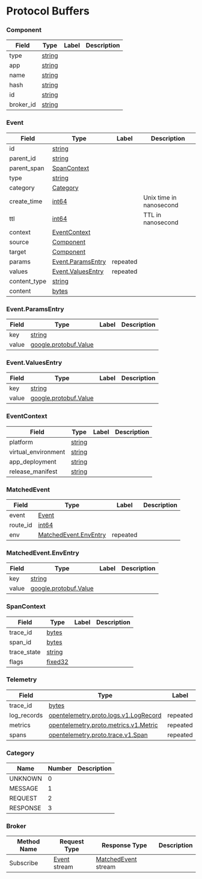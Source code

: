 # Protocol Buffers




<a name="kubefoxprotov1component"></a>

### Component



| Field | Type | Label | Description |
| ----- | ---- | ----- | ----------- |
| type | [string](#string) |  |  |
| app | [string](#string) |  |  |
| name | [string](#string) |  |  |
| hash | [string](#string) |  |  |
| id | [string](#string) |  |  |
| broker_id | [string](#string) |  |  |






<a name="kubefoxprotov1event"></a>

### Event



| Field | Type | Label | Description |
| ----- | ---- | ----- | ----------- |
| id | [string](#string) |  |  |
| parent_id | [string](#string) |  |  |
| parent_span | [SpanContext](#kubefoxprotov1spancontext) |  |  |
| type | [string](#string) |  |  |
| category | [Category](#kubefoxprotov1category) |  |  |
| create_time | [int64](#int64) |  | Unix time in nanosecond |
| ttl | [int64](#int64) |  | TTL in nanosecond |
| context | [EventContext](#kubefoxprotov1eventcontext) |  |  |
| source | [Component](#kubefoxprotov1component) |  |  |
| target | [Component](#kubefoxprotov1component) |  |  |
| params | [Event.ParamsEntry](#kubefoxprotov1eventparamsentry) | repeated |  |
| values | [Event.ValuesEntry](#kubefoxprotov1eventvaluesentry) | repeated |  |
| content_type | [string](#string) |  |  |
| content | [bytes](#bytes) |  |  |






<a name="kubefoxprotov1eventparamsentry"></a>

### Event.ParamsEntry



| Field | Type | Label | Description |
| ----- | ---- | ----- | ----------- |
| key | [string](#string) |  |  |
| value | [google.protobuf.Value](#googleprotobufvalue) |  |  |






<a name="kubefoxprotov1eventvaluesentry"></a>

### Event.ValuesEntry



| Field | Type | Label | Description |
| ----- | ---- | ----- | ----------- |
| key | [string](#string) |  |  |
| value | [google.protobuf.Value](#googleprotobufvalue) |  |  |






<a name="kubefoxprotov1eventcontext"></a>

### EventContext



| Field | Type | Label | Description |
| ----- | ---- | ----- | ----------- |
| platform | [string](#string) |  |  |
| virtual_environment | [string](#string) |  |  |
| app_deployment | [string](#string) |  |  |
| release_manifest | [string](#string) |  |  |






<a name="kubefoxprotov1matchedevent"></a>

### MatchedEvent



| Field | Type | Label | Description |
| ----- | ---- | ----- | ----------- |
| event | [Event](#kubefoxprotov1event) |  |  |
| route_id | [int64](#int64) |  |  |
| env | [MatchedEvent.EnvEntry](#kubefoxprotov1matchedeventenventry) | repeated |  |






<a name="kubefoxprotov1matchedeventenventry"></a>

### MatchedEvent.EnvEntry



| Field | Type | Label | Description |
| ----- | ---- | ----- | ----------- |
| key | [string](#string) |  |  |
| value | [google.protobuf.Value](#googleprotobufvalue) |  |  |






<a name="kubefoxprotov1spancontext"></a>

### SpanContext



| Field | Type | Label | Description |
| ----- | ---- | ----- | ----------- |
| trace_id | [bytes](#bytes) |  |  |
| span_id | [bytes](#bytes) |  |  |
| trace_state | [string](#string) |  |  |
| flags | [fixed32](#fixed32) |  |  |






<a name="kubefoxprotov1telemetry"></a>

### Telemetry



| Field | Type | Label | Description |
| ----- | ---- | ----- | ----------- |
| trace_id | [bytes](#bytes) |  |  |
| log_records | [opentelemetry.proto.logs.v1.LogRecord](#opentelemetryprotologsv1logrecord) | repeated |  |
| metrics | [opentelemetry.proto.metrics.v1.Metric](#opentelemetryprotometricsv1metric) | repeated |  |
| spans | [opentelemetry.proto.trace.v1.Span](#opentelemetryprototracev1span) | repeated |  |





 <!-- end messages -->


<a name="kubefoxprotov1category"></a>

### Category


| Name | Number | Description |
| ---- | ------ | ----------- |
| UNKNOWN | 0 |  |
| MESSAGE | 1 |  |
| REQUEST | 2 |  |
| RESPONSE | 3 |  |


 <!-- end enums -->

 <!-- end HasExtensions -->

 <!-- end services -->




 <!-- end messages -->

 <!-- end enums -->

 <!-- end HasExtensions -->


<a name="kubefoxprotov1broker"></a>

### Broker


| Method Name | Request Type | Response Type | Description |
| ----------- | ------------ | ------------- | ------------|
| Subscribe | [Event](#kubefoxprotov1event) stream | [MatchedEvent](#kubefoxprotov1matchedevent) stream |  |

 <!-- end services -->



